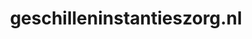 ---
layout: post
title:  "geschilleninstantieszorg.nl"
internal_url:  "/data/geschilleninstantieszorg.nl.html"
categories: dutchgov
---